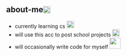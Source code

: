 ## <div style="display: flex; flex-direction: row; align-items: center;"> about-me <img class="animated-gif" style="vertical-align: middle" src="https://media.giphy.com/media/8lQyyys3SGBoUUxrUp/giphy.gif" width="20" > </div>

- currently learning cs <img class="animated-gif" src="https://media.giphy.com/media/qyjQsUt0p0TT2/giphy.gif" width="20" >
- will use this acc to post school projects <img class="animated-gif" src="https://media.giphy.com/media/heIX5HfWgEYlW/giphy.gif" width="20" >
- will occasionally write code for myself <img class="animated-gif" src="https://media.giphy.com/media/QNFhOolVeCzPQ2Mx85/giphy.gif" width="30">
